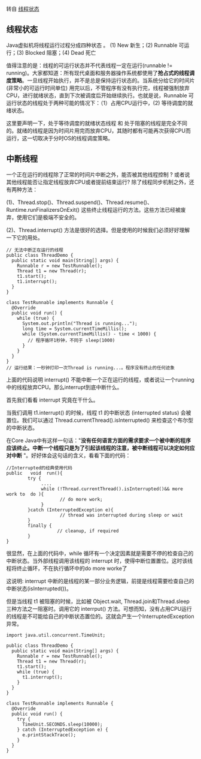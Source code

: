 转自 [线程状态](https://blog.csdn.net/jiuding416/article/details/6042566)

## 线程状态
Java虚拟机将线程运行过程分成四种状态 。 (1) New 新生；(2) Runnable 可运行；(3) Blocked 阻塞；(4) Dead 死亡

值得注意的是：线程的可运行状态并不代表线程一定在运行(runnable != running)。大家都知道：所有现代桌面和服务器操作系统都使用了**抢占式的线程调度策略**。一旦线程开始执行，并不是总是保持运行状态的。当系统分给它的时间片(非常小的可运行时间单位) 用完以后，不管程序有没有执行完，线程被强制放弃CPU，进行就绪状态，直到下次被调度后开始继续执行。也就是说，Runnable 可运行状态的线程处于两种可能的情况下：（1）占用CPU运行中，(2) 等待调度的就绪状态。

这里要声明一下，处于等待调度的就绪状态线程 和 处于阻塞的线程是完全不同的。就绪的线程是因为时间片用完而放弃CPU，其随时都有可能再次获得CPU而运行，这一切取决于分时OS的线程调度策略。

## 中断线程
一个正在运行的线程除了正常的时间片中断之外，能否被其他线程控制 ? 或者说其他线程能否让指定线程放弃CPU或者提前结束运行? 除了线程同步机制之外，还有两种方法：

(1)、Thread.stop()、Thread.suspend()、Thread.resume()、Runtime.runFinalizersOnExit() 这些终止线程运行的方法。这些方法已经被废弃，使用它们是极端不安全的。

(2)、Thread.interrupt() 方法是很好的选择。但是使用的时候我们必须好好理解一下它的用处。

```
// 无法中断正在运行的线程
public class ThreadDemo {
  public static void main(String[] args) {
    Runnable r = new TestRunnable();
    Thread t1 = new Thread(r);
    t1.start();
    t1.interrupt();
  }
}

class TestRunnable implements Runnable {
  @Override
  public void run() {
    while (true) {
      System.out.println("Thread is running...");
      long time = System.currentTimeMillis();
      while (System.currentTimeMillis() - time < 1000) {
        // 程序循环1秒钟，不同于 sleep(1000)
      }
    }
  }
}
// 运行结果：一秒钟打印一次Thread is running...。程序没有终止的任何迹象
```

上面的代码说明 interrupt() 不能中断一个正在运行的线程，或者说让一个running中的线程放弃CPU。那么interrupt到底中断什么。

首先我们看看 interrupt 究竟在干什么。

当我们调用 t1.interrupt() 的时候，线程 t1 的中断状态 (interrupted status) 会被置位。我们可以通过 Thread.currentThread().isInterrupted() 来检查这个布尔型的中断状态。

在Core Java中有这样一句话："**没有任何语言方面的需求要求一个被中断的程序应该终止。中断一个线程只是为了引起该线程的注意，被中断线程可以决定如何应对中断** "。好好体会这句话的含义，看看下面的代码：

```
//Interrupted的经典使用代码     
public   void  run(){    
        try {    
             ....    
             while (!Thread.currentThread().isInterrupted()&& more work to  do ){    
                    // do more work;     
             }    
        }catch (InterruptedException e){    
                    // thread was interrupted during sleep or wait     
        }    
        finally {    
                   // cleanup, if required     
        }    
} 
```

很显然，在上面的代码中，while 循环有一个决定因素就是需要不停的检查自己的中断状态。当外部线程调用该线程的 interrupt 时，使得中断位置置位。这时该线程将终止循环，不在执行循环中的do more worke了

这说明: interrupt 中断的是线程的某一部分业务逻辑，前提是线程需要检查自己的中断状态(isInterrupted())。

但是当线程 t1 被阻塞的时候，比如被 Object.wait, Thread.join和Thread.sleep三种方法之一阻塞时。调用它的 interrput() 方法。可想而知，没有占用CPU运行的线程是不可能给自己的中断状态置位的。这就会产生一个InterruptedException异常。

```
import java.util.concurrent.TimeUnit;

public class ThreadDemo {
  public static void main(String[] args) {
    Runnable r = new TestRunnable();
    Thread t1 = new Thread(r);
    t1.start();
    while (true) {
      t1.interrupt();
    }
  }
}

class TestRunnable implements Runnable {
  @Override
  public void run() {
    try {
      TimeUnit.SECONDS.sleep(10000);
    } catch (InterruptedException e) {
      e.printStackTrace();
    }
  }
}
```





